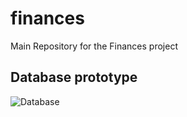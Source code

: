 # finances
Main Repository for the Finances project

## Database prototype
![Database](http://www.plantuml.com/plantuml/svg/fLInSiCW3Dtv2YwBsruoTCsKeVqEduALXCP679QJzdhvzuBj64BSPYYJBSHx3ps9JSlWk6jg-GOCMsXH20lg27kKkh7aM7uBwHTjFr3n62jtkiPn8om33Qxb2PmwW9kYG-vQLi38ka4vxNXIxjgrV3TTyrJGiLZAuWpEQBCFdqSgdllSIqhjw5pEqxFcslCpVl8KEq7T-TYk9eZ1e6JG4qFOAgSjQp89maLSX4Z95gyBkQheR5PoyRB8jSIQAN91MQgxeHCsQFXUS5wm_saEIr4JgDgRgwHYl5f6brkN92UvUqUTBHMPIWUgDht0byMhVM2gObcGc_CCL3WPCL9Yygsn9QeHJ8QRrsKwVhirmpHMFjWtbRsthiOTh_hFrBQn6fcv-Rr_IHiOnLsL-hHvfBMquBocNmxbs34XDfZ38DyFokrSCkp_dCVCMB27n-rurAPwX5AIlVP679mW9gc2_nK3vLsX4uGnPNGgd8aElaG7Hxnau8n_jwRdOEe6HTtDo3qeoHMcd9dMSQWUFJ3zrQ_4_KqxEmY-0vzlpjbCiK5J-VVv1m00 "Database")


